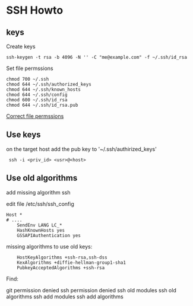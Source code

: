 # SSH Howto

## keys

Create keys
```
ssh-keygen -t rsa -b 4096 -N '' -C "me@example.com" -f ~/.ssh/id_rsa
```

Set file permssions
```
chmod 700 ~/.ssh
chmod 644 ~/.ssh/authorized_keys
chmod 644 ~/.ssh/known_hosts
chmod 644 ~/.ssh/config
chmod 600 ~/.ssh/id_rsa
chmod 644 ~/.ssh/id_rsa.pub
```

[Correct file permssions](https://gist.github.com/denisgolius/d846af3ad5ce661dbca0335ec35e3d39)

## Use keys

on the target host add the pub key to '~/.ssh/authirized_keys'

```
 ssh -i <priv_id> <usr>@<host>
```


## Use __old__ algorithms

add missing algorithm ssh  

edit file /etc/ssh/ssh_config
```
Host *
# ....
    SendEnv LANG LC_*
    HashKnownHosts yes
    GSSAPIAuthentication yes
```
missing algorithms to use old keys:
```
    HostKeyAlgorithms +ssh-rsa,ssh-dss
    KexAlgorithms +diffie-hellman-group1-sha1
    PubkeyAcceptedAlgorithms +ssh-rsa
```

Find:

git permission denied
ssh permission denied
ssh old modules
ssh old algorithms
ssh add modules
ssh add algorithms
